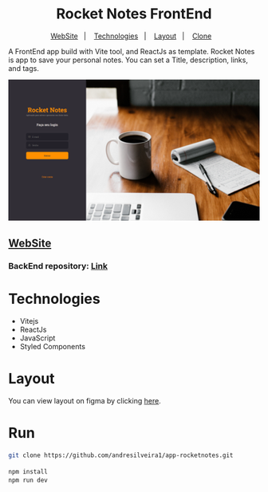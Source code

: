 <h1 align="center">Rocket Notes FrontEnd</h1>

<p align="center">
  <a href="#website">WebSite</a>&nbsp;&nbsp;&nbsp;|&nbsp;&nbsp;&nbsp;
  <a href="#technologies">Technologies</a>&nbsp;&nbsp;&nbsp;|&nbsp;&nbsp;&nbsp;
  <a href="#layout">Layout</a>&nbsp;&nbsp;&nbsp;|&nbsp;&nbsp;&nbsp;
  <a href="#run">Clone</a>&nbsp;&nbsp;&nbsp;
</p>

A FrontEnd app build with Vite tool, and ReactJs as template. Rocket Notes is app to save your personal notes. You can set a Title, description, links, and tags.

![preview](./.github/preview.png)

## [WebSite](https://rocketnotes1000.netlify.app/)

### BackEnd repository: [Link](https://github.com/andresilveira1/rocketnotes-api)

# Technologies

- Vitejs
- ReactJs
- JavaScript
- Styled Components

# Layout

You can view layout on figma by clicking [here](https://www.figma.com/file/hbBzycZDR4WGSVWyK5aOqV/RocketNotes/duplicate?type=design&node-id=0-1&mode=design).

# Run

```bash
git clone https://github.com/andresilveira1/app-rocketnotes.git

npm install
npm run dev
```
